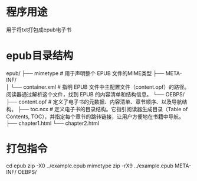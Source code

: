 # 程序用途
用于将txt打包成epub电子书

# epub目录结构
epub/
├── mimetype               # 用于声明整个 EPUB 文件的MIME类型 
├── META-INF/      
│   └── container.xml      # 指明 EPUB 文件中主配置文件（content.opf）的路径。阅读器通过解析这个文件，找到 EPUB 的内容清单和结构信息。
└── OEBPS/
    ├── content.opf        # 定义了电子书的元数据、内容清单、章节顺序、以及导航结构。
    ├── toc.ncx            # 定义电子书的目录结构。它指引阅读器生成目录（Table of Contents, TOC），并指定每个章节的跳转链接，让用户方便地在书籍中导航。
    ├── chapter1.html
    └── chapter2.html
# 打包指令
cd epub
zip -X0 ../example.epub mimetype
zip -rX9 ../example.epub META-INF/ OEBPS/
